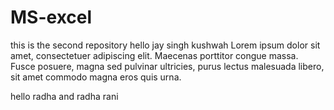 # MS-excel
this is the second repository
hello jay singh kushwah
Lorem ipsum dolor sit amet, consectetuer adipiscing elit. Maecenas porttitor congue massa. Fusce posuere, magna sed pulvinar ultricies, purus lectus malesuada libero, sit amet commodo magna eros quis urna.


hello radha and radha rani
